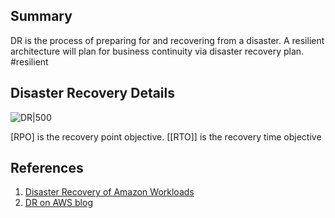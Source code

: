 ## Summary
DR is the process of preparing for and recovering from a disaster. A resilient architecture will plan for business continuity via disaster recovery plan. #resilient 
## Disaster Recovery Details

![DR|500](https://d2908q01vomqb2.cloudfront.net/fc074d501302eb2b93e2554793fcaf50b3bf7291/2021/04/02/Figure-1.png)

[RPO] is the recovery point objective.
[[RTO]] is the recovery time objective
## References

1. [Disaster Recovery of Amazon Workloads](https://docs.aws.amazon.com/whitepapers/latest/disaster-recovery-workloads-on-aws/disaster-recovery-workloads-on-aws.html?did=wp_card&trk=wp_card)
2. [DR on AWS blog](https://aws.amazon.com/blogs/architecture/disaster-recovery-dr-architecture-on-aws-part-i-strategies-for-recovery-in-the-cloud/)
